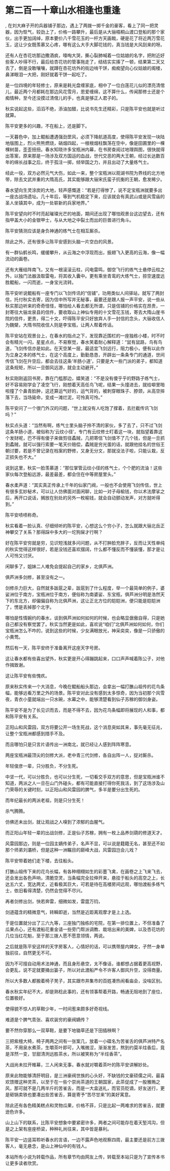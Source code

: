 # 第二百一十章山水相逢也重逢
,  在刘大麻子开的兵器铺子那边，遇上了两拨一掷千金的豪客，看上了同一把灵器，因为怄气，较劲上了，价格一路攀升，最后是从大骊梧桐山渡口登船的那个家伙，出手更加阔绰，原本要价八千雪花玉的一杆方天画戟，硬是花了将近两万雪花玉，这让少女既羡慕又心疼，哪有这么大手大脚花钱的，真当钱是大风刮来的呀。
   还有人在杏花坊那边撒酒疯，嚎啕大哭，撕心裂肺喊着一位姑娘的名字，把附近好些客人吵得不行，最后给杏花坊的管事拖走了，结结实实揍了一顿，结果第二天又去了，倒是没敢嚷嚷，就蹲在杏花坊外的街边啃干饼，痴痴望向心仪姑娘的阁楼，鼻涕眼泪一大把，刚好就着干饼一起吃了。
   是一位四境的年轻修士，原来是耗光盘缠家底，相中了一位白莲花儿似的漂亮清倌儿，最近两个月都耗在那边风花雪月，恩爱缠绵，这不算什么，传闻那修士还是个痴情种，至今还没摸过清倌儿的手，也真是够正人君子的。
   秋实说起这些，滔滔不绝，添油加醋，比说书先生还精彩，只是陈平安也就是听过就算。
   陈平安更多的兴趣，不在船上，还是脚下。
   一天暮色中，加上鲲船遭遇强劲罡风，必须下降航道高度，使得陈平安发现一块陆地版图上，烈火熊熊燃烧，硝烟四起，一根根烟柱飘荡在空中，像是田圃里的一棵棵树苗，歪歪扭扭。春水知晓许多宝瓶洲内幕，在书房查阅过地理舆图，很快就得出答案，原来那是一场涉及双方国运的血战，世代交恶的两大王朝，经过长达数百年的绵长战事之后，终于孤注一掷，倾举国之力，并且出动了大量练气士。
   经此一役，双方必然元气大伤，如此一来，整个宝瓶洲以观湖书院为界线的北方地带，除去文武并重的大隋高氏，其实能够跟大骊宋氏蛮子抗衡的王朝，愈发稀少。
   春水望向生灵涂炭的大地，轻声感慨道：“若是打得惨了，说不定宝瓶洲就要多出一座古战场遗址。几十年后，等到气机稳定下来，应该就会有真武山或是风雪庙的圣人坐镇其中，成为一处崭新的兵家地界。”
   陈平安望向时不时亮起璀璨光芒的地面，期间还出现了哪怕观景台这边望去，还有指甲盖大小的金银甲士，与从大地之中裂土而出的巨兽进行角斗。
   陈平安猜测应该是身负神通的练气士在相互厮杀。
   除此之外，还有很多让陈平安感到头脑一片空白的风景。
   有一群仙鹤长鸣，缓缓攀升，从云海之中浮现而出，振翅飞入更高的云海，像一幅流动的画卷。
   还有大雁结阵南飞，又有一根滚滚云柱，闪电雷鸣，御空飞行的练气士悬停云柱之外，以独门法器汲取雷电，将其收入囊中。更有乘坐青鸾的大练气士，掠空速度远胜鲲船，一闪而逝，一身宝光流转。
   陈平安听说鲲船有一座专门以飞剑传讯的“信铺”，功用类似人间驿站，就写了两封信，托付秋实去寄，因为信中所写并无秘事，最要还是跟人报一声平安，说一些从秋实那边听来的奇奇怪怪，哪怕给人看去都无所谓，只是信铺的价格实在昂贵，一封寄往大骊龙泉县的信件，要收取山上神仙专用的十文雪花玉钱，寄去大隋山崖书院的信件，更贵，得二十文，吓得陈平安只好放弃人手一封信的念头，大骊收信人为魏檗，大隋书院收信人则是李宝瓶，让两人帮着传话。
   陈平安站在观景台上，在春水的指点之下，发现靠近围栏的一座独栋小楼，时不时会有精光一闪，星星点点，不易察觉，春水笑着耐心解释道：“鼠有鼠路，鸟有鸟道，飞剑传信亦是如此。在天空某一层，最适宜飞剑远行，阻力极小，便有以此作为立身之本的练气士，在这个高度上，勤勤恳恳，开辟出一条条专门的通道，世间传信飞剑在升空后，都会去往这条‘羊肠小道’，只要是大一些门派的弟子，都知道这条规矩，所以一旦御风远游，就会主动避开。”
   秋实刚刚返回书房，靠在门槛那边，嬉笑道：“不是没有傻乎乎的野路子练气士，好不容易刚学会了凌空飞行，刚想着天高任鸟飞呢，结果一头撞进去，就给噼里啪啦撞了个鼻青脸肿，这还算运气好的，运气背的，被刺穿眼珠子、脖颈，从高空摔落下去，当场毙命，变成一滩烂泥，可怜真可怜。”
   陈平安问了一个很门外汉的问题，“世上就没有人吃饱了撑着，去拦截传讯飞剑吗？”
   秋实点头道：“当然有啊，练气士里头脑子拎不清的家伙，多了去了，只不过飞剑这条羊肠小道，被俗称为‘云纹小径’，专门有云纹修士盯着这一块，就指望着靠这个发财呢，巴不得有傻子来做剪径蟊贼，几把寄信飞剑值不了几个钱，但是一旦抓到蟊贼，就可以强行索要一笔天价赔偿，蟊贼是穷光蛋的话，就跟他挂名的世俗王朝讨要，若是不曾记录在档案的野修，又身无分文，那就没法子啦，只能认栽，反正损失也不大。”
   说到这里，秋实一脸羡慕道：“那位掌管云纹小径的练气士，个个肥的流油！这些家伙每次登船远游，最差最差，都会住在中等房屋里头。”
   春水柔声道：“其实真正传承上千年的仙家门阀，一般也不会使用飞剑传信，世上有很多玄妙秘术，可以让人仿佛面对面闲聊，比如一对子母榆钱，你以术法摩挲之后，再开口说话，搁放在别处的另外一枚榆钱，就会自动颤动发声，对方就听得到。”
   陈平安啧啧称奇。
   秋实看着一脸认真、仔细倾听的陈平安，心想这么个穷小子，怎么就跟大骊北岳正神攀交了关系？那得踩中多大的一坨狗屎才行啊？
   好在陈平安穷就是穷，见识短浅就多问问题，从不打肿脸充胖子，反而让天性单纯的秋实觉得这样很好，若是没钱还喜欢摆阔，什么都不懂反而不懂装懂，那才是让人可怜又讨厌。
   闲聊多了，姐妹二人难免会提起自己的家乡，北俱芦洲。
   俱芦洲多剑修，甚至没有之一。
   剑修杀力巨大，自然就多跋扈之辈，跋扈到了什么程度，举一个最简单的例子，婆娑洲位于南方，宝瓶洲位于南方，便俗称为南婆娑、东宝瓶，俱芦洲分明是浩然天下的东北方，却偏偏自称为北俱芦洲，这让正北方位的皑皑洲，便只能是皑皑洲了，愣是丢掉那个北字。
   哪怕是性情婉约的春水，谈到俱芦洲如何如何的时候，也会略显倨傲自得，只是她自己都没有察觉罢了。秋实当然更是如此，喜欢说“咱们”北俱芦洲如何如何，你们宝瓶洲怎么不咋的，说到这些的时候，少女满眼放光，神采奕奕，像是一只骄傲的小黄莺。
   然后有一天，陈平安终于准备离开这座天字号房。
   这让春水都有些喜出望外，秋实更是开心得蹦跳起来，口口声声喊着陈公子，对他作揖致谢。
   这让陈平安有些愧疚。
   原来秋实传来一个大消息，今晚在鲲船船头那边，会拿出一幅打醮山祖传的花鸟条幅，能够远看万里之外的场景。陈平安对此没有感到太多惊奇，因为当初那个风雪夜，青衣小童就端出一只水碗，水幕之中，能够清楚看到仙子苏稼的御剑身姿。
   陈平安不是为了长见识而去，而是不得不去，因为花鸟条幅即将展现的人和事，都和陈平安有关系。
   正阳山和风雷园，双方将要公开一场生死战，这个消息突如其来，事先毫无征兆，让整个宝瓶洲都感到措手不及。
   而且哪怕只是只言片语传出一洲南北，就已经让人感到阵阵寒意。
   两座宝瓶洲最顶尖的剑修大派，老中青三代剑修，各自出阵一人，捉对厮杀。
   年轻俊彦一辈，只分胜负，不分生死。
   中坚一代，可以分胜负，也可以分生死，一切看交手双方的意思，但是宝瓶洲谁不知道，两派之人一旦在山门外碰头，都有可能直接打得你死我活，到了这场涉及山门荣辱的关键时刻，以正阳山和风雷园的脾气，多半是要分出生死的。
   而年纪最长的两派老祖，则是只分生死！
   杀气腾腾。
   仿佛还未出剑，就让观战之人嗅到了浓郁的血腥气。
   而正阳山年轻一辈的出战剑修，正是仙子苏稼，拥有一枚上品养剑葫的修道天才。
   风雷园那边，则是一位园主嫡传弟子，名声不显，可以说是籍籍无名，甚至还不如那个师弟刘灞桥，但是这种一洲瞩目的巅峰大战，风雷园岂会儿戏？
   陈平安带着她们走下楼，去往船头。
   打醮山祖传下来的花鸟长幅，有各种栩栩如生的彩墨飞禽，在画卷之上飞来飞去，还会发出各色声响，清脆空灵，当条幅完全拉伸开来，悬挂于船头的高空之上，长达五六丈，宽达两丈，近看极其巨大，可若是待在高楼房间远观，哪怕渡船多练气士，依旧看得清楚，仍然会觉得不尽兴。
   再者剑修出剑，快若奔雷，细微如发，雷霆万钧，
   剑道蕴含的精微意气，转瞬即逝，当然是近距离观摩才是上上选。
   于是位置就分出了三六九等，三座独门独栋的宅院，在第一排位置上，不但准备了瓜果点心，还有渡船花重金请一些旁门帮派调教、栽培出来的美婢，以及杏花坊的几位当红花魁，至于那三拨人愿不愿意领情，两说。
   之后就是陈平安这样的天字房客人，心情好的话，可以携带屋内婢女，孑然一身单独前往，自然更无不可。
   因为不可擅自动用术法神通，而且身形悬空，太不像话，谁都想占据着更高视野，会更乱，说不定就要捅出篓子，所以对此渡船严令不许客人御风升空，没得商量。
   所以大多数人都搬着椅子凳子，其实跟市井集市的百姓凑热闹看庙会，没啥区别。
   春水秋实年纪不大，却是熟稔此事的，还有领事帮着开路，畅通无阻地到了座位，位置极好。
   使得貌不惊人的草鞋少年，一时间惹来颇多好奇视线。
   难道是个脾气乖张、喜欢装穷的豪阀嫡传？
   要不然你穿那么一双草鞋，是要下地锄草还是下田插秧啊？
   三把紫檀大椅，椅子两两之间有一张案几，放着一小碟名为苦雀舌的俱芦洲特产名茶，不用泉水煮茶，生嚼茶叶即可，入嘴微涩，渐渐发苦，熬到约莫半炷香后，竟是浑然一变，甘甜清洌远胜茶水，所以被笑称为“半炷香茶”。
   大战尚未拉开帷幕，三人闲来无事，春水就对嚼着茶叶的陈平安讲解妙处。
   原来此物能够清肝明目，是三洲豪阀世族的心头好，不缺钱的文豪硕儒之间，最喜欢馈赠这种灵茶，以至于在一些个崇尚茶道的王朝国家，此茶促成了一股雅贿之风，那可就不是几两半斤的苦雀舌，而是一大盒送礼，而官员贬谪，好友送行，更是砸锅卖铁也要凑出些苦雀舌，算是寄予“苦尽甘来”的美好寓意。
   除此还有各色精美糕点和灵物瓜果，价格不菲，只是比起一两难求的苦雀舌，就要逊色许多。
   山上山下的联系，比陈平安想象中要紧密许多，两者之间可能存在着天堑鸿沟，但是之上架有座座桥梁，种种礼尚往来，其中皆是暴利。
   陈平安一边竖耳聆听春水的言语，一边不露声色地观察四周，最主要还是前方三拨客人，毫无悬念，是山上神仙中的有钱人。
  本站所有小说为转载作品，所有章节均由网友上传，转载至本站只是为了宣传本书让更多读者欣赏。